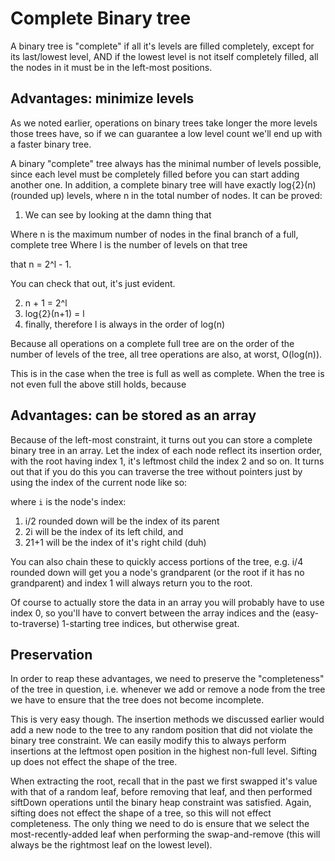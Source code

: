 # Complete Binary tree

A binary tree is "complete" if all it's levels are filled completely, except for its last/lowest level, AND if the lowest level is not itself completely filled, all the nodes in it must be in the left-most positions.

## Advantages: minimize levels

As we noted earlier, operations on binary trees take longer the more levels those trees have, so if we can guarantee a low level count we'll end up with a faster binary tree. 

A binary "complete" tree always has the minimal number of levels possible, since each level must be completely filled before you can start adding another one. In addition, a complete binary tree will have exactly log{2}(n) (rounded up) levels, where n in the total number of nodes. It can be proved:

1. We can see by looking at the damn thing that 

Where n is the maximum number of nodes in the final branch of a full, complete tree
Where l is the number of levels on that tree

that n = 2^l - 1.

You can check that out, it's just evident.

2. n + 1 = 2^l
3. log{2}(n+1) = l
4. finally, therefore l is always in the order of log(n)

Because all operations on a complete full tree are on the order of the number of levels of the tree, all tree operations are also, at worst, O(log(n)).

This is in the case when the tree is full as well as complete. When the tree is not even full the above still holds, because 

## Advantages: can be stored as an array

Because of the left-most constraint, it turns out you can store a complete binary tree in an array. Let the index of each node reflect its insertion order, with the root having index 1, it's leftmost child the index 2 and so on. It turns out that if you do this you can traverse the tree without pointers just by using the index of the current node like so:

where `i` is the node's index:

1. i/2 rounded down will be the index of its parent
2. 2i will be the index of its left child, and
3. 21+1 will be the index of it's right child (duh)

You can also chain these to quickly access portions of the tree, e.g. i/4 rounded down will get you a node's grandparent (or the root if it has no grandparent) and index 1 will always return you to the root.

Of course to actually store the data in an array you will probably have to use index 0, so you'll have to convert between the array indices and the (easy-to-traverse) 1-starting tree indices, but otherwise great.

## Preservation

In order to reap these advantages, we need to preserve the "completeness" of the tree in question, i.e. whenever we add or remove a node from the tree we have to ensure that the tree does not become incomplete.

This is very easy though. The insertion methods we discussed earlier would add a new node to the tree to any random position that did not violate the binary tree constraint. We can easily modify this to always perform insertions at the leftmost open position in the highest non-full level. Sifting up does not effect the shape of the tree.

When extracting the root, recall that in the past we first swapped it's value with that of a random leaf, before removing that leaf, and then performed siftDown operations until the binary heap constraint was satisfied. Again, sifting does not effect the shape of a tree, so this will not effect completeness. The only thing we need to do is ensure that we select the most-recently-added leaf when performing the swap-and-remove (this will always be the rightmost leaf on the lowest level). 

